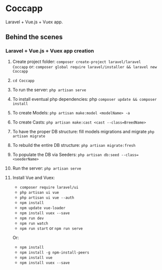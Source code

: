 # Coccapp
Laravel + Vue.js + Vuex app.

## Behind the scenes
### Laravel + Vue.js + Vuex app creation
1. Create project folder: ```composer create-project laravel/laravel Coccapp```
or: ```composer global require laravel/installer && laravel new Coccapp```
2. ```cd Coccapp```
3. To run the server: ```php artisan serve```
4. To install eventual php dependencies: php ```composer update && composer install```
5. To create Models: ```php artisan make:model <modelName> -a```
5. To create Casts: ```php artisan make:cast <cast --class=BreedName>```
6. To have the proper DB structure: fill models migrations and migrate ```php artisan migrate```
7. To rebuild the entire DB structure: ```php artisan migrate:fresh```
8. To populate the DB via Seeders: ```php artisan db:seed --class=<seederName>```
9. Run the server: ```php artisan serve```
10. Install Vue and Vuex:
     - ```composer require laravel/ui```
     - ```php artisan ui vue```
     - ```php artisan ui vue --auth```
     - ```npm install```
     - ```npm update vue-loader```
     - ```npm install vuex --save```
     - ```npm run dev```
     - ```npm run watch```
     - ```npm run start``` or ```npm run serve```
    
    Or:
     - ```npm install```
     - ```npm install -g npm-install-peers```
     - ```npm install vue```
     - ```npm install vuex --save```
